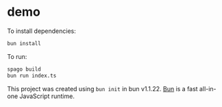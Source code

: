 # demo

To install dependencies:

```bash
bun install
```

To run:

```bash
spago build
bun run index.ts
```

This project was created using `bun init` in bun v1.1.22. [Bun](https://bun.sh) is a fast all-in-one JavaScript runtime.
